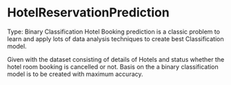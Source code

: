 # HotelReservationPrediction

Type: Binary Classification Hotel Booking prediction is a classic problem to learn and apply lots of data analysis techniques to create best Classification model.

Given with the dataset consisting of details of Hotels and status whether the hotel room booking is cancelled or not. Basis on the a binary classification model is to be created with maximum accuracy.
